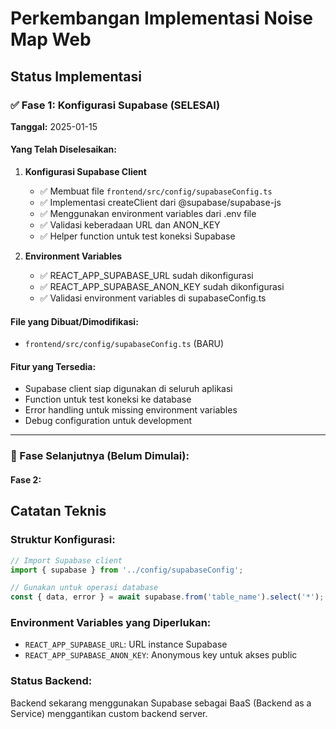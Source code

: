 # Perkembangan Implementasi Noise Map Web

## Status Implementasi

### ✅ Fase 1: Konfigurasi Supabase (SELESAI)
**Tanggal:** 2025-01-15

#### Yang Telah Diselesaikan:
1. **Konfigurasi Supabase Client**
   - ✅ Membuat file `frontend/src/config/supabaseConfig.ts`
   - ✅ Implementasi createClient dari @supabase/supabase-js
   - ✅ Menggunakan environment variables dari .env file
   - ✅ Validasi keberadaan URL dan ANON_KEY
   - ✅ Helper function untuk test koneksi Supabase

2. **Environment Variables**
   - ✅ REACT_APP_SUPABASE_URL sudah dikonfigurasi
   - ✅ REACT_APP_SUPABASE_ANON_KEY sudah dikonfigurasi
   - ✅ Validasi environment variables di supabaseConfig.ts

#### File yang Dibuat/Dimodifikasi:
- `frontend/src/config/supabaseConfig.ts` (BARU)

#### Fitur yang Tersedia:
- Supabase client siap digunakan di seluruh aplikasi
- Function untuk test koneksi ke database
- Error handling untuk missing environment variables
- Debug configuration untuk development

---

### 🔄 Fase Selanjutnya (Belum Dimulai):

#### Fase 2: 


## Catatan Teknis

### Struktur Konfigurasi:
```typescript
// Import Supabase client
import { supabase } from '../config/supabaseConfig';

// Gunakan untuk operasi database
const { data, error } = await supabase.from('table_name').select('*');
```

### Environment Variables yang Diperlukan:
- `REACT_APP_SUPABASE_URL`: URL instance Supabase
- `REACT_APP_SUPABASE_ANON_KEY`: Anonymous key untuk akses public

### Status Backend:
Backend sekarang menggunakan Supabase sebagai BaaS (Backend as a Service) menggantikan custom backend server.